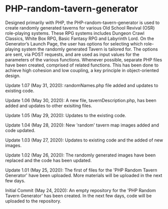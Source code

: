 # PHP-random-tavern-generator
Designed primarily with PHP, the PHP-random-tavern-generator is used to create randomly generated taverns for various Old School Revival (OSR) role-playing systems.  These RPG systems includes Dungeon Crawl Classics, White Box RPG, Basic Fantasy RPG and Labyrinth Lord.  On the Generator’s Launch Page, the user has options for selecting which role-playing system the randomly generated Tavern is tailored for.  The options are sent, via POST requests, and are used as input values for the parameters of the various functions.  Whenever possible, separate PHP files have been created, comprised of related functions.  This has been done to achieve high cohesion and low coupling, a key principle in object-oriented design.  


Update 1.07 (May 31, 2020): randomNames.php file added and updates to existing code.

Update 1.06 (May 30, 2020): A new file, tavernDescription.php, has been added and updates to other exisiting files.

Update 1.05 (May 29, 2020): Updates to the existing code.

Update 1.04 (May 28, 2020): New 'random' tavern map images added and code updated.

Update 1.03 (May 27, 2020): Updates to existing code and the added of new images.

Update 1.02 (May 26, 2020): The randomly generated images have been replaced and the code has been updated.

Update 1.01 (May 25, 2020): The first of files for the 'PHP Random Tavern Generator' have been uploaded.  More materials will be uploaded in the next few days.

Initial Commit (May 24, 2020): An empty repository for the 'PHP Random Tavern Generator' has been created.  In the next few days, code will be uploaded to the repository.
